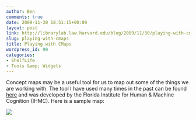 ```yaml
---
author: Ben
comments: true
date: 2009-11-30 18:51:15+00:00
layout: post
link: http://librarylab.law.harvard.edu/blog/2009/11/30/playing-with-cmaps/
slug: playing-with-cmaps
title: Playing with CMaps
wordpress_id: 90
categories:
- ShelfLife
- Tools &amp; Widgets
---
```


Concept maps may be a useful tool for us to map out some of the things we are working with.  The tool I have used many times in the past can be found [here](http://cmap.ihmc.us/download/dlp_CmapTools.php) and was developed by the Florida Institute for Human & Machine Cognition (IHMC).  Here is a sample map:

[![](http://librarylab.law.harvard.edu/blog/wp-content/uploads/2009/11/Authors-and-Publications1-1024x688-300x201.jpg)](http://librarylab.law.harvard.edu/blog/wp-content/uploads/2009/11/Authors-and-Publications1-1024x688.jpg)
